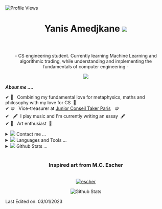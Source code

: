 ![Profile Views](https://komarev.com/ghpvc/?username=Yanis-Am)
 
# <p align="center">Yanis Amedjkane <img src="https://64.media.tumblr.com/f38f56be3252afec3faab342094e204c/tumblr_mx7gs8rld31qkjjfoo1_500.gif" width="80">
<br/>
<p align="center">- CS engineering student. Currently learning Machine Learning and algorithmic trading, while understanding and implementing the fundamentals of computer engineering - 
<br/>
<p align="center"><img src="https://64.media.tumblr.com/5e6d2828686423d68831e3fc4c8f322c/tumblr_o2rna9xKc21rv33k2o6_500.gif" width="200">
<br/>


***About me ....***

✔  🔭 &nbsp; Combining my fundamental love for metaphysics, maths and philosophy with my love for CS&nbsp; 🔭<br>
✔  🪙 &nbsp; Vice-treasurer at [Junior Conseil Taker Paris](https://taker.epitech.eu/) &nbsp; 🪙<br>
✔ &nbsp; 🖋 &nbsp;I play music and I'm currently writing an essay &nbsp;🖋<br>
✔  🎨 &nbsp;&nbsp;Art enthusiast &nbsp;🎨<br>


<!-- contact me -->
<details>
 <summary><img src="https://cdn.pixabay.com/animation/2022/10/13/17/11/17-11-39-799_512.gif" width="30px">&nbsp;Contact me ...</summary>
<div>
  <samp>
    <h2 align="center">Links:</h2>
    <p align="center">
      <br/>
      <a href="mailto:yanis.amedjkane@juniortaker.com" target="blank"><img align="center"
         src="https://img.shields.io/badge/gmail-EA4335.svg?style=for-the-badge&logo=gmail&logoColor=white"
         alt="azzar" height="30"/></a>
    </p>
  <p align="center">
      <br>
    </p>
  </samp>
</div>
</details>

<details>
 <summary><img src="https://media2.giphy.com/media/v1.Y2lkPTc5MGI3NjExZGFlOTEwY2U1MWVkY2VmMzk3YzhhN2YwYzdlYzM5NDFjNTAyZTgzNSZlcD12MV9pbnRlcm5hbF9naWZzX2dpZklkJmN0PXM/QssGEmpkyEOhBCb7e1/giphy.gif" width="30px">&nbsp;Languages and Tools ...</summary>
 <div>
 <samp>
<p align="center">
<img src="https://raw.githubusercontent.com/8bithemant/8bithemant/master/svg/dev/languages/html.svg" alt="html" style="vertical-align:top; margin:4px">
<img src="https://raw.githubusercontent.com/8bithemant/8bithemant/master/svg/dev/languages/js.svg" alt="js" style="vertical-align:top; margin:4px">
<img src="https://raw.githubusercontent.com/8bithemant/8bithemant/master/svg/dev/languages/python.svg" alt="python" style="vertical-align:top; margin:4px">
<img src="https://raw.githubusercontent.com/8bithemant/8bithemant/master/svg/dev/frameworks/react.svg" alt="react" style="vertical-align:top; margin:4px">
<img src="https://raw.githubusercontent.com/8bithemant/8bithemant/master/svg/dev/tools/visualstudio_code.svg" alt="vscode" style="vertical-align:top; margin:4px">
<img src="https://raw.githubusercontent.com/rahul-jha98/github_readme_icons/main/language_and_tools/square/java/java.svg" style="vertical-align:top; margin:4px">
<img src="https://raw.githubusercontent.com/rahul-jha98/github_readme_icons/main/language_and_tools/square/node/node.svg" style="vertical-align:top; margin:4px">
<img src="https://raw.githubusercontent.com/devicons/devicon/master/icons/bootstrap/bootstrap-plain-wordmark.svg" alt="bootstrap" width="60" height="60"/>
<img src="https://raw.githubusercontent.com/devicons/devicon/master/icons/express/express-original-wordmark.svg" alt="express" width="60" height="60"/> 
<img src="https://raw.githubusercontent.com/devicons/devicon/master/icons/mongodb/mongodb-original-wordmark.svg" alt="mongodb" width="60" height="60"/> 
<img src="https://raw.githubusercontent.com/devicons/devicon/master/icons/css3/css3-original-wordmark.svg" alt="css3" width="60" height="60"/> 
</p> 
 </samp> 
 </div>
 </details>
<!-- ### 📊 Github Stats -->
<details>
<summary><img src="https://media.giphy.com/media/iY8CRBdQXODJSCERIr/giphy.gif" width="30px">&nbsp;Github Stats ...</summary>
<div>
<samp>
  <p align="center">
 <img src="https://media.giphy.com/media/W5eoZHPpUx9sapR0eu/giphy.gif" width="30px" alt="Git"/>&nbsp;<i><b>Git Activeness</b></i></p>
 
<p align="center">
 
[![Kajal's GitHub stats](https://github-readme-stats.vercel.app/api?username=Yanis-Am&count_private=true&show_icons=true&theme=radical)](https://github.com/Yanis-Am)
 
[![Top Langs](https://github-readme-stats.vercel.app/api/top-langs/?username=Yanis-Am&layout=compact)](https://github.com/anuraghazra/github-readme-stats)
 

![](https://github-readme-streak-stats.herokuapp.com/?user=Yanis-Am&theme=dark)
 
<!--  # Productivity Stats📈: -->
<table>
  <tr>
    <td><img src="https://github-profile-summary-cards.vercel.app/api/cards/profile-details?username=Yanis-Am&theme=monokai"  display=block width=100% height=auto  alt="1" ></td>
   </tr>
</table>
 </p>
 </samp>
 </div>
 </details>
 <br>

 <h3 align="center">Inspired art from M.C. Escher</h3>
<br>


 <div align="center">
  <a href="https://mcescher.com/">
  <img  src="https://thumbs.gfycat.com/OddRecentHeterodontosaurus-size_restricted.gif"
       alt="escher" /></a>
</div>



<p align="center">
        <img src="https://raw.githubusercontent.com/bornmay/bornmay/Update/svg/Bottom.svg" alt="Github Stats" />
</p>


Last Edited on: 03/01/2023